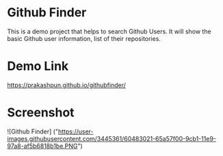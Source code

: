 # Github Finder
This is a demo project that helps to search Github Users. It will show the basic Github user information, list of their repositories.

# Demo Link
https://prakashpun.github.io/githubfinder/

# Screenshot
![Github Finder] ("https://user-images.githubusercontent.com/3445361/60483021-65a57f00-9cb1-11e9-97a8-af5b6818b1be.PNG")
